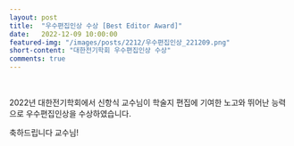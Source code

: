 ```yaml
---
layout: post
title:  "우수편집인상 수상 [Best Editor Award]" 
date:   2022-12-09 10:00:00
featured-img: "/images/posts/2212/우수편집인상_221209.png"
short-content: "대한전기학회 우수편집인상 수상" 
comments: true
---
```


<br> 


2022년 대한전기학회에서 신항식 교수님이 학술지 편집에 기여한 노고와 뛰어난 능력으로 우수편집인상을 수상하였습니다.

축하드립니다 교수님!

<span class="image featured" style="max-width: 50%; max-height: 50%"><img src="/images/posts/2212/우수편집인상_221209.png" alt="" style="wdith:50% ,height:50%"></span>